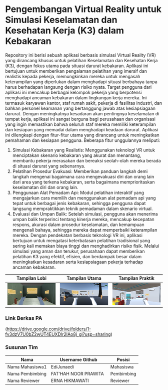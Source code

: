 # Pengembangan Virtual Reality untuk Simulasi Keselamatan dan Kesehatan Kerja (K3) dalam Kebakaran

Repository ini berisi sebuah aplikasi berbasis simulasi Virtual Reality (VR) yang dirancang khusus untuk pelatihan Keselamatan dan Kesehatan Kerja (K3), dengan fokus utama pada situasi darurat kebakaran. Aplikasi ini bertujuan untuk memberikan pengalaman pelatihan yang imersif dan realistis kepada pekerja, memungkinkan mereka untuk mengasah keterampilan yang diperlukan dalam menghadapi situasi berbahaya tanpa harus berhadapan langsung dengan risiko nyata.
Target pengguna dari aplikasi ini mencakup berbagai kelompok pekerja yang berpotensi menghadapi ancaman kebakaran dalam lingkungan kerja mereka. Ini termasuk karyawan kantor, staf rumah sakit, pekerja di fasilitas industri, dan bahkan personel keamanan yang bertanggung jawab atas kesiapsiagaan darurat. Dengan meningkatnya kesadaran akan pentingnya keselamatan di tempat kerja, aplikasi ini sangat berguna bagi perusahaan dan organisasi yang ingin memastikan bahwa seluruh staf mereka memiliki keterampilan dan kesiapan yang memadai dalam menghadapi keadaan darurat.
Aplikasi ini dilengkapi dengan fitur-fitur utama yang dirancang untuk meningkatkan pemahaman dan kesiapan pengguna. Beberapa fitur unggulannya meliputi:
1.	Simulasi Kebakaran yang Realistis: Menggunakan teknologi VR untuk menciptakan skenario kebakaran yang akurat dan menantang, membantu pekerja merasakan dan bereaksi seolah-olah mereka berada di situasi darurat yang sebenarnya.
2.	Pelatihan Prosedur Evakuasi: Memberikan panduan langkah demi langkah mengenai bagaimana cara mengevakuasi diri dan orang lain dari area yang terkena kebakaran, serta bagaimana memprioritaskan keselamatan diri dan orang lain.
3.	Penggunaan Alat Pemadam Api: Modul pelatihan interaktif yang mengajarkan cara memilih dan menggunakan alat pemadam api yang tepat untuk berbagai jenis kebakaran, sehingga pengguna dapat langsung mempraktikkan teknik pemadaman dalam skenario virtual.
4.	Evaluasi dan Umpan Balik: Setelah simulasi, pengguna akan menerima umpan balik terperinci tentang kinerja mereka, mencakup kecepatan respons, akurasi dalam prosedur keselamatan, dan kemampuan mengenali bahaya, sehingga mereka dapat memperbaiki keterampilan mereka.
Dengan pendekatan berbasis teknologi VR ini, aplikasi bertujuan untuk mengatasi keterbatasan pelatihan tradisional yang sering kali memakan biaya tinggi dan menghadirkan risiko fisik. Melalui simulasi yang aman dan terukur, perusahaan dapat memberikan pelatihan K3 yang efektif, efisien, dan berdampak besar dalam meningkatkan kesadaran serta kesiapsiagaan pekerja terhadap ancaman kebakaran.


Tampilan Lobi                              | Tampilan Utama                              | Tampilan Praktik
--------------------------------------------|--------------------------------------------|--------------------------------------------
<img src="screenshots/Lobi Scene.png" width="200">|<img src="screenshots/Kantor Scene 1.png" width="200">|<img src="screenshots/Kantor Scene 2.png" width="200">

### Link Berkas PA

(https://drive.google.com/drive/folders/1-fv3dzV7U0bZ2wUT4EUXDlr2IAo8j_gi?usp=sharing)

### Susunan Tim

Nama            | Username Github          | Posisi
----------------|--------------------------|-----------
Nama Mahasiswa1 | EdiJunaedi               | Mahasiswa
Nama Pembimbing | FAT’HAH NOOR PRAWITA     | Pembimbing
Nama Reviewer   | ERNA HIKMAWATI           | Reviewer

